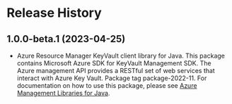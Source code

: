 # Release History

## 1.0.0-beta.1 (2023-04-25)

- Azure Resource Manager KeyVault client library for Java. This package contains Microsoft Azure SDK for KeyVault Management SDK. The Azure management API provides a RESTful set of web services that interact with Azure Key Vault. Package tag package-2022-11. For documentation on how to use this package, please see [Azure Management Libraries for Java](https://aka.ms/azsdk/java/mgmt).
